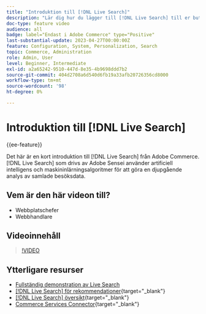 ```yaml
---
title: "Introduktion till [!DNL Live Search]"
description: "Lär dig hur du lägger till [!DNL Live Search] till er butik och skapa engagerande, relevanta och personaliserade shoppingupplevelser."
doc-type: feature video
audience: all
badge: label="Endast i Adobe Commerce" type="Positive"
last-substantial-update: 2023-04-27T00:00:00Z
feature: Configuration, System, Personalization, Search
topic: Commerce, Administration
role: Admin, User
level: Beginner, Intermediate
exl-id: a2a65242-9510-447d-8e35-4b9698ddd7b2
source-git-commit: 404d2708a6d540d6fb19a33afb20726356cd8000
workflow-type: tm+mt
source-wordcount: '98'
ht-degree: 0%

---
```


# Introduktion till [!DNL Live Search]

{{ee-feature}}

Det här är en kort introduktion till [!DNL Live Search] från Adobe Commerce. [!DNL Live Search] som drivs av Adobe Sensei använder artificiell intelligens och maskininlärningsalgoritmer för att göra en djupgående analys av samlade besöksdata.

## Vem är den här videon till?

- Webbplatschefer
- Webbhandlare

## Videoinnehåll

>[!VIDEO](https://video.tv.adobe.com/v/3418797?learn=on)


## Ytterligare resurser

- [Fullständig demonstration av Live Search](./live-search-full-demonstration.md)
- [[!DNL Live Search] för rekommendationer](https://experienceleague.adobe.com/docs/commerce-learn/tutorials/marketing/live-search-recommendations.html){target="_blank"}
- [[!DNL Live Search] översikt](https://experienceleague.adobe.com/docs/commerce-merchant-services/live-search/overview.html){target="_blank"}
- [Commerce Services Connector](https://experienceleague.adobe.com/docs/commerce-merchant-services/user-guides/integration-services/saas.html){target="_blank"}

